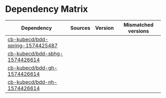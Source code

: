 # Dependency Matrix

Dependency | Sources | Version | Mismatched versions
---------- | ------- | ------- | -------------------
[cb-kubecd/bdd-spring-1574425487](https://github.com/cb-kubecd/bdd-spring-1574425487.git) |  | []() | 
[cb-kubecd/bdd-sbhg-1574426614](https://github.com/cb-kubecd/bdd-sbhg-1574426614.git) |  | []() | 
[cb-kubecd/bdd-gh-1574426614](https://github.com/cb-kubecd/bdd-gh-1574426614.git) |  | []() | 
[cb-kubecd/bdd-nh-1574426614](https://github.com/cb-kubecd/bdd-nh-1574426614.git) |  | []() | 
